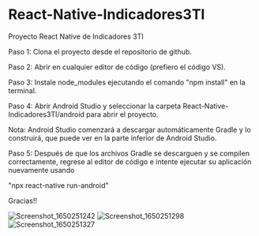  # React-Native-Indicadores3TI
 Proyecto React Native de Indicadores 3TI


Paso 1: Clona el proyecto desde el repositorio de github.

Paso 2: Abrir en cualquier editor de código (prefiero el código VS).

Paso 3: Instale node_modules ejecutando el comando "npm install" en la terminal.

Paso 4: Abrir Android Studio y seleccionar la carpeta React-Native-Indicadores3TI/android para abrir el proyecto.

Nota: Android Studio comenzará a descargar automáticamente Gradle y lo construirá, que puede ver en la parte inferior de Android Studio.

Paso 5: Después de que los archivos Gradle se descarguen y se compilen correctamente, regrese al editor de código e intente ejecutar su aplicación nuevamente usando

"npx react-native run-android"

Gracias!!



![Screenshot_1650251242](https://user-images.githubusercontent.com/19849207/163750542-e4de45f2-2d2c-446a-9be6-45801b20d63e.png)
![Screenshot_1650251298](https://user-images.githubusercontent.com/19849207/163750537-c434950d-4ba6-4c05-b8ce-a37a43f1a409.png)
![Screenshot_1650251327](https://user-images.githubusercontent.com/19849207/163750548-2b2a5d58-01d0-42c4-8a54-8402bb55c308.png)
